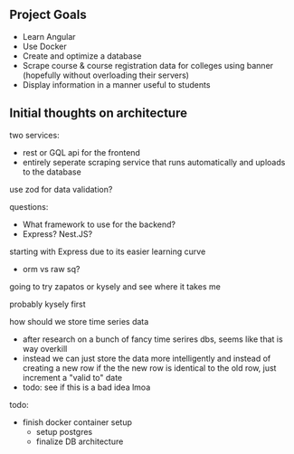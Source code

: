 ## Project Goals
- Learn Angular
- Use Docker
- Create and optimize a database
- Scrape course & course registration data for colleges using banner (hopefully without overloading their servers)
- Display information in a manner useful to students

## Initial thoughts on architecture
two services:
- rest or GQL api for the frontend
- entirely seperate scraping service that runs automatically and uploads to the database

use zod for data validation?

questions:
- What framework to use for the backend?
- Express? Nest.JS?

 starting with Express due to its easier learning curve
- orm vs raw sq?


going to try zapatos or kysely and see where it takes me

probably kysely first


how should we store time series data
- after research on a bunch of fancy time serires dbs, seems like that is way overkill
- instead we can just store the data more intelligently and instead of creating a new row if the the new row is identical to the old row, just increment a "valid to" date
- todo: see if this is a bad idea lmoa


 todo:
- finish docker container setup
  - setup postgres
  - finalize DB architecture
